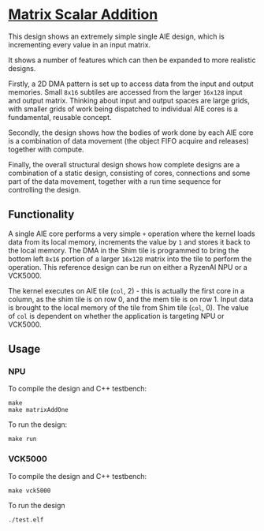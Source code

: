 <!---//===- README.md --------------------------*- Markdown -*-===//
//
// This file is licensed under the Apache License v2.0 with LLVM Exceptions.
// See https://llvm.org/LICENSE.txt for license information.
// SPDX-License-Identifier: Apache-2.0 WITH LLVM-exception
//
// Copyright (C) 2022, Advanced Micro Devices, Inc.
// 
//===----------------------------------------------------------------------===//-->

# <ins>Matrix Scalar Addition</ins>

This design shows an extremely simple single AIE design, which is incrementing every value in an input matrix.

It shows a number of features which can then be expanded to more realistic designs.  

Firstly, a 2D DMA pattern is set up to access data from the input and output memories. Small `8x16` subtiles are accessed from the larger `16x128` input and output matrix.  Thinking about input and output spaces are large grids, with smaller grids of work being dispatched to individual AIE cores is a fundamental, reusable concept.

Secondly, the design shows how the bodies of work done by each AIE core is a combination of data movement (the object FIFO acquire and releases) together with compute.

Finally, the overall structural design shows how complete designs are a combination of a static design, consisting of cores, connections and some part of the data movement, together with a run time sequence for controlling the design.

## Functionality

A single AIE core performs a very simple `+` operation where the kernel loads data from its local memory, increments the value by `1` and stores it back to the local memory. The DMA in the Shim tile is programmed to bring the bottom left `8x16` portion of a larger `16x128` matrix into the tile to perform the operation. This reference design can be run on either a RyzenAI NPU or a VCK5000.

The kernel executes on AIE tile (`col`, 2) - this is actually the first core in a column, as the shim tile is on row 0, and the mem tile is on row 1. Input data is brought to the local memory of the tile from Shim tile (`col`, 0). The value of `col` is dependent on whether the application is targeting NPU or VCK5000. 


## Usage

### NPU

To compile the design and C++ testbench:


```
make
make matrixAddOne
```

To run the design:

```
make run
```

### VCK5000

To compile the design and C++ testbench:
```
make vck5000
```

To run the design 

```
./test.elf
```
